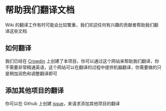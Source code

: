 # 帮助我们翻译文档

Wiki 的翻译工作有时可能会比较繁重，我们欢迎任何有兴趣的贡献者帮助我们翻译这些文档

## 如何翻译

我们已经在 [Crowdin](https://crowdin.com/project/chatgpt-wikis) 上创建了本项目，你可以通过这个网站来帮助我们翻译，你不需要非常精通英语，这个网站可以在翻译的过程中提供机器翻译，你需要做的只是稍加润色和调整翻译即可

## 添加其他项目的翻译

你可以在 Github 上创建 [issue](https://github.com/CoolPlayLin/ChatGPT-Wiki/issues)，来请求添加其他项目的翻译